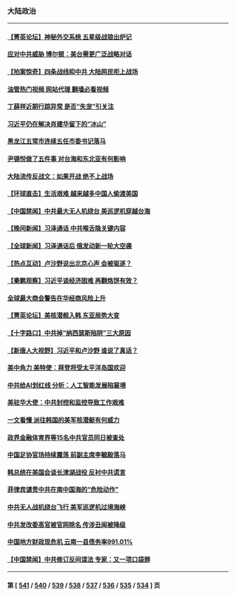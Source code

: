 ### 大陆政治
---
#### [【菁英论坛】神秘外交系统 五星级战狼出炉记](../../pages/ncid277/n13984619.md?04300845) 
#### [应对中共威胁 博尔顿：美台需更广泛战略对话](../../pages/ncid277/n13984506.md?04300845) 
#### [【拍案惊奇】四条战线抑中共 大陆网民拒上战场](../../pages/ncid277/n13984547.md?04300845) 
#### [油管热门视频 网站代理 翻墙必看视频](http://138.2.39.72:81/youtube.html?epic-marker?04300845)
#### [丁薛祥近期行踪异常 是否“失宠”引关注](../../pages/ncid277/n13984615.md?04300845) 
#### [习近平仍在解决肖建华留下的“冰山”](../../pages/ncid277/n13984257.md?04300845) 
#### [黑龙江五常市连续五任市委书记落马](../../pages/ncid277/n13984418.md?04300845) 
#### [尹锡悦做了五件事 对台海和东北亚有何影响](../../pages/ncid277/n13983929.md?04300845) 
#### [大陆流传反战文：如果开战 绝不上战场](../../pages/ncid277/n13984385.md?04300845) 
#### [【环球直击】生活艰难 越来越多中国人偷渡美国](../../pages/ncid277/n13983981.md?04300845) 
#### [【中国禁闻】中共最大无人机绕台 美巡逻机穿越台海](../../pages/ncid277/n13983997.md?04300845) 
#### [【晚间新闻】习泽通话 中共喉舌隐关键内容](../../pages/ncid277/n13984376.md?04300845) 
#### [【全球新闻】习泽通话后 俄发动新一轮大空袭](../../pages/ncid277/n13984377.md?04300845) 
#### [【热点互动】卢沙野说出北京心声 会被驱逐？](../../pages/ncid277/n13984017.md?04300845) 
#### [【秦鹏观察】习近平谈经济困难 再翻烙饼有效？](../../pages/ncid277/n13984078.md?04300845) 
#### [全球最大商会警告在华经商风险上升](../../pages/ncid277/n13984050.md?04300845) 
#### [【菁英论坛】美核潜舰入韩 东亚局势大变](../../pages/ncid277/n13984009.md?04300845) 
#### [【十字路口】中共掉“纳西瑟斯陷阱”三大原因](../../pages/ncid277/n13983862.md?04300845) 
#### [【新唐人大视野】习近平和卢沙野 谁说了真话？](../../pages/ncid277/n13983853.md?04300845) 
#### [美中角力 美特使：拜登将受太平洋岛国欢迎](../../pages/ncid277/n13983978.md?04300845) 
#### [中共给AI划红线 分析：人工智能发展陷窘境](../../pages/ncid277/n13983941.md?04300845) 
#### [美驻华大使：中共封控和监控导致工作艰难](../../pages/ncid277/n13983982.md?04300845) 
#### [一文看懂 派往韩国的美军核潜艇有何威力](../../pages/ncid277/n13983325.md?04300845) 
#### [政界金融体育界等15名中共官员同日被查处](../../pages/ncid277/n13983641.md?04300845) 
#### [中国足协官场持续震荡 前副主席李毓毅落马](../../pages/ncid277/n13983923.md?04300845) 
#### [韩总统在美国会谈长津湖战役 反衬中共谎言](../../pages/ncid277/n13983741.md?04300845) 
#### [菲律宾谴责中共在南中国海的“危险动作”](../../pages/ncid277/n13983857.md?04300845) 
#### [中共无人战机绕台飞行 美军巡逻机过境海峡](../../pages/ncid277/n13983779.md?04300845) 
#### [中共发改委高官被官网除名 传涉丑闻被降级](../../pages/ncid277/n13983711.md?04300845) 
#### [中国地方财政现危机 云南一县债务率991.01%](../../pages/ncid277/n13983567.md?04300845) 
#### [【中国禁闻】中共修订反间谍法 专家：又一项口袋罪](../../pages/ncid277/n13983579.md?04300845) 

---
#### 第 [ [541](./541.md?04300845) / [540](./540.md?04300845) / [539](./539.md?04300845) / [538](./538.md?04300845) / [537](./537.md?04300845) / [536](./536.md?04300845) / [535](./535.md?04300845) / [534](./534.md?04300845) ] 页
